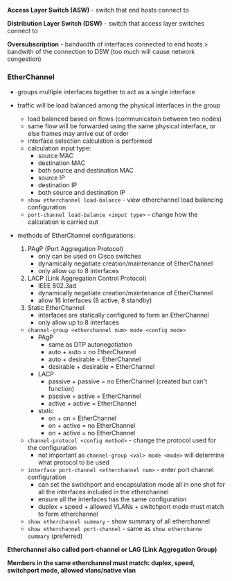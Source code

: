 **Access Layer Switch (ASW)** - switch that end hosts connect to

**Distribution Layer Switch (DSW)** - switch that access layer switches connect to

**Oversubscription** - bandwidth of interfaces connected to end hosts > bandwith of the connection to DSW (too much will cause network congestion)

### EtherChannel
- groups multiple interfaces together to act as a single interface
- traffic will be load balanced among the physical interfaces in the group
    - load balanced based on flows (communicatoin between two nodes)
    - same flow will be forwarded using the same physical interface, or else frames may arrive out of order
    - interface selection calculation is performed
    - calculation input type:
        - source MAC
        - destination MAC
        - both source and destination MAC
        - source IP
        - destination IP
        - both source and destination IP
    - `show etherchannel load-balance` - view etherchannel load balancing configuration
    - `port-channel load-balance <input type>` - change how the calculation is carried out
- methods of EtherChannel configurations:
    1. PAgP (Port Aggregation Protocol)
        - only can be used on Cisco switches
        - dynamically negotiate creation/maintenance of EtherChannel
        - only allow up to 8 interfaces
    2. LACP (Link Aggregation Control Protocol)
        - IEEE 802.3ad
        - dynamically negotiate creation/maintenance of EtherChannel
        - allow 16 interfaces (8 active, 8 standby)
    3. Static EtherChannel
        - interfaces are statically configured to form an EtherChannel
        - only allow up to 8 interfaces

    - `channel-group <etherchannel num> mode <config mode>`
        - PAgP
            - same as DTP autonegotiation
            - auto + auto = no EtherChannel
            - auto + desirable = EtherChannel
            - desirable + desirable = EtherChannel
        - LACP
            - passive + passive = no EtherChannel (created but can't function)
            - passive + active = EtherChannel
            - active + active = EtherChannel
        - static
            - on + on = EtherChannel
            - on + active = no EtherChannel
            - on + active = no EtherChannel
    - `channel-protocol <config method>` - change the protocol used for the configuration
        - not important as `channel-group <val> mode <mode>` will determine what protocol to be used
    - `interface port-channel <etherchannel num>` - enter port channel configuration
        - can set the switchport and encapsulation mode all in one shot for all the interfaces included in the etherchannel
        - ensure all the interfaces has the same configuration 
        - duplex + speed + allowed VLANs + switchport mode must match to form etherchannel
    - `show etherchannel summary` - show summary of all etherchannel
    - `show etherchannel port-channel` - same as `show etherchanne summary` (preferred)

**Etherchannel also called port-channel or LAG (Link Aggregation Group)**

**Members in the same etherchannel must match: duplex, speed, switchport mode, allowed vlans/native vlan**